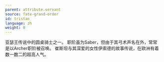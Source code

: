 ```yaml
---
parent: attribute.servant
source: fate-grand-order
id: tristan
language: zh
weight: 0
---
```


亚瑟王传说中的圆桌骑士之一。
职阶虽为Saber，但由于其弓术声名在外，常常是以Archer职阶被召唤。
崔斯坦与其深爱的女性伊索德的故事传说，在欧洲有着数一数二的超高人气。
